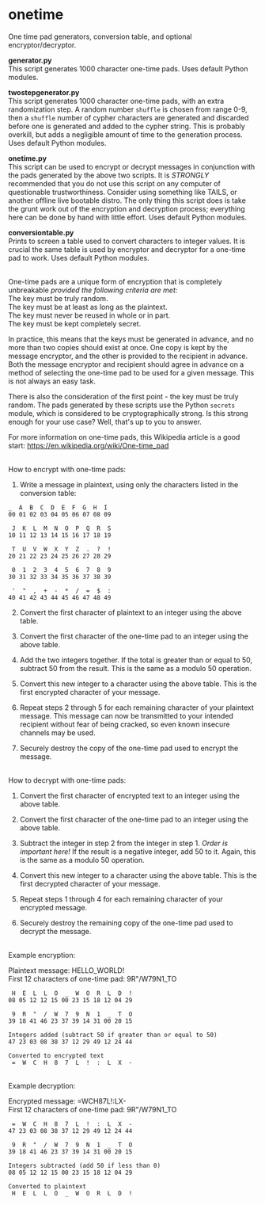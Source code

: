 # onetime
One time pad generators, conversion table, and optional encryptor/decryptor.

**generator.py**  
This script generates 1000 character one-time pads. Uses default Python modules.

**twostepgenerator.py**  
This script generates 1000 character one-time pads, with an extra randomization step. A random number `shuffle` is chosen from range 0-9, then a `shuffle` number of cypher characters are generated and discarded before one is generated and added to the cypher string. This is probably overkill, but adds a negligible amount of time to the generation process. Uses default Python modules.

**onetime.py**  
This script can be used to encrypt or decrypt messages in conjunction with the pads generated by the above two scripts. It is *STRONGLY* recommended that you do not use this script on any computer of questionable trustworthiness. Consider using something like TAILS, or another offline live bootable distro. The only thing this script does is take the grunt work out of the encryption and decryption process; everything here can be done by hand with little effort. Uses default Python modules.

**conversiontable.py**  
Prints to screen a table used to convert characters to integer values. It is crucial the same table is used by encryptor and decryptor for a one-time pad to work. Uses default Python modules.

\
One-time pads are a unique form of encryption that is completely unbreakable *provided the following criteria are met:*  
The key must be truly random.  
The key must be at least as long as the plaintext.  
The key must never be reused in whole or in part.  
The key must be kept completely secret.  

In practice, this means that the keys must be generated in advance, and no more than two copies should exist at once. One copy is kept by the message encryptor, and the other is provided to the recipient in advance. Both the message encryptor and recipient should agree in advance on a method of selecting the one-time pad to be used for a given message. This is not always an easy task.

There is also the consideration of the first point - the key must be truly random. The pads generated by these scripts use the Python `secrets` module, which is considered to be cryptographically strong. Is this strong enough for your use case? Well, that's up to you to answer.

For more information on one-time pads, this Wikipedia article is a good start: https://en.wikipedia.org/wiki/One-time_pad

\
How to encrypt with one-time pads:  
1) Write a message in plaintext, using only the characters listed in the conversion table:
```
_  A  B  C  D  E  F  G  H  I  
00 01 02 03 04 05 06 07 08 09  

 J  K  L  M  N  O  P  Q  R  S  
10 11 12 13 14 15 16 17 18 19  

 T  U  V  W  X  Y  Z  .  ?  !  
20 21 22 23 24 25 26 27 28 29  

 0  1  2  3  4  5  6  7  8  9  
30 31 32 33 34 35 36 37 38 39  

 '  "  ,  +  -  *  /  =  $  :  
40 41 42 43 44 45 46 47 48 49  
```
2) Convert the first character of plaintext to an integer using the above table.

3) Convert the first character of the one-time pad to an integer using the above table.

4) Add the two integers together. If the total is greater than or equal to 50, subtract 50 from the result. This is the same as a modulo 50 operation.

5) Convert this new integer to a character using the above table. This is the first encrypted character of your message.

6) Repeat steps 2 through 5 for each remaining character of your plaintext message. This message can now be transmitted to your intended recipient without fear of being cracked, so even known insecure channels may be used.

7) Securely destroy the copy of the one-time pad used to encrypt the message.

\
How to decrypt with one-time pads:
1) Convert the first character of encrypted text to an integer using the above table.

2) Convert the first character of the one-time pad to an integer using the above table.

3) Subtract the integer in step 2 from the integer in step 1. *Order is important here!* If the result is a negative integer, add 50 to it. Again, this is the same as a modulo 50 operation.

4) Convert this new integer to a character using the above table. This is the first decrypted character of your message.

5) Repeat steps 1 through 4 for each remaining character of your encrypted message.

6) Securely destroy the remaining copy of the one-time pad used to decrypt the message.

\
Example encryption:

Plaintext message: HELLO_WORLD!  
First 12 characters of one-time pad: 9R"/W79N1_TO  
```
 H  E  L  L  O  _  W  O  R  L  D  !  
08 05 12 12 15 00 23 15 18 12 04 29  

 9  R  "  /  W  7  9  N  1  _  T  O  
39 18 41 46 23 37 39 14 31 00 20 15  

Integers added (subtract 50 if greater than or equal to 50)  
47 23 03 08 38 37 12 29 49 12 24 44  

Converted to encrypted text  
 =  W  C  H  8  7  L  !  :  L  X  -  
```
\
Example decryption:

Encrypted message: =WCH87L!:LX-  
First 12 characters of one-time pad: 9R"/W79N1_TO  
```
 =  W  C  H  8  7  L  !  :  L  X  -  
47 23 03 08 38 37 12 29 49 12 24 44  

 9  R  "  /  W  7  9  N  1  _  T  O  
39 18 41 46 23 37 39 14 31 00 20 15  

Integers subtracted (add 50 if less than 0)  
08 05 12 12 15 00 23 15 18 12 04 29  

Converted to plaintext  
 H  E  L  L  O  _  W  O  R  L  D  !

